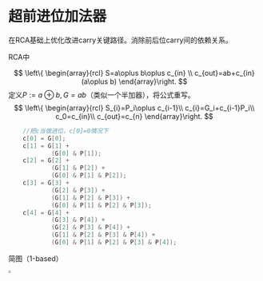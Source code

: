 # 超前进位加法器
在RCA基础上优化改进carry关键路径。消除前后位carry间的依赖关系。



RCA中


$$
\left\{ \begin{array}{rcl}
S=a\oplus b\oplus c_{in} \\
c_{out}=ab+c_{in}(a\oplus b)
\end{array}\right.
$$
定义$P:=a\oplus b,G=ab$（类似一个半加器），将公式重写。
$$
\left\{ \begin{array}{rcl}
S_{i}=P_i\oplus c_{i-1}\\
c_{i}=G_i+c_{i-1}P_i\\
c_0=c_{in}\\
c_{out}=c_{n}
\end{array}\right.
$$


```verilog
	//把c当做进位，c[0]=0情况下
	c[0] = G[0];
    c[1] = G[1] + 
            (G[0] & P[1]);
    c[2] = G[2] + 
            (G[1] & P[2]) + 
            (G[0] & P[1] & P[2]);
    c[3] = G[3] + 
            (G[2] & P[3]) +
            (G[1] & P[2] & P[3]) +
            (G[0] & P[1] & P[2] & P[3]);
    c[4] = G[4] + 
            (G[3] & P[4]) +
            (G[2] & P[3] & P[4]) +
            (G[1] & P[2] & P[3] & P[4]) +
            (G[0] & P[1] & P[2] & P[3] & P[4]);
```



简图（1-based）

<img src="F:\repo\Adder\LCA\LCA.jpg" style="zoom:30%;" />



